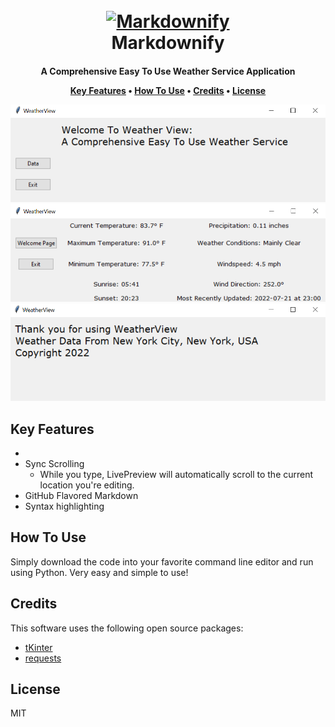 
<h1 align="center">
  <br>
  <a href="http://www.amitmerchant.com/electron-markdownify"><img src="https://raw.githubusercontent.com/amitmerchant1990/electron-markdownify/master/app/img/markdownify.png" alt="Markdownify" width="200"></a>
  <br>
  Markdownify
  <br>
</h1>

<h4 align="center">A Comprehensive Easy To Use Weather Service Application



<p align="center">
  <a href="#key-features">Key Features</a> •
  <a href="#how-to-use">How To Use</a> •
  <a href="#credits">Credits</a> •
  <a href="#license">License</a>
</p>

![screenshot](WelcomePage.png)
![screenshot](datapage.png)
![screenshot](ExitPage.png)

## Key Features

* 
* Sync Scrolling
  - While you type, LivePreview will automatically scroll to the current location you're editing.
* GitHub Flavored Markdown  
* Syntax highlighting


## How To Use

Simply download the code into your favorite command line editor and run using Python. Very easy and simple to use!

## Credits

This software uses the following open source packages:

- [tKinter]([http://electron.atom.io/](https://docs.python.org/3/library/tkinter.html))
- [requests]([https://nodejs.org/](https://pypi.org/project/requests/))


## License

MIT
